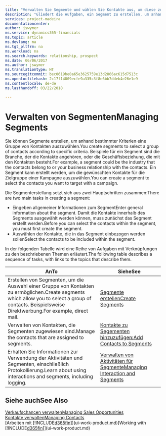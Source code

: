 ```yaml
---
title: "Verwalten Sie Segmente und wählen Sie Kontakte aus, um diese zu berücksichtigen| Microsoft Docs"
description: "Gliedert die Aufgaben, ein Segment zu erstellen, um anhand bestimmter Kriterien eine Gruppe von Kontakten auszuwählen, zum Beispiel Kontakte in einer Branche, die Sie anvisieren möchten."
services: project-madeira
documentationcenter: 
author: jswymer
ms.service: dynamics365-financials
ms.topic: article
ms.devlang: na
ms.tgt_pltfrm: na
ms.workload: na
ms.search.keywords: relationship, prospect
ms.date: 06/06/2017
ms.author: jswymer
ms.translationtype: HT
ms.sourcegitcommit: bec0619be0a65e3625759e13d2866ac615d7513c
ms.openlocfilehash: 2c17f14809ecfe9a335c3f8e6bb7ddeb4e26e1e9
ms.contentlocale: de-de
ms.lasthandoff: 03/22/2018

---
```

# <a name="managing-segments"></a><span data-ttu-id="bd14a-103">Verwalten von Segmenten</span><span class="sxs-lookup"><span data-stu-id="bd14a-103">Managing Segments</span></span>
<span data-ttu-id="bd14a-104">Sie können Segmente erstellen, um anhand bestimmter Kriterien eine Gruppe von Kontakten auszuwählen.</span><span class="sxs-lookup"><span data-stu-id="bd14a-104">You create segments to select a group of contacts according to specific criteria.</span></span> <span data-ttu-id="bd14a-105">Beispiele für ein Segment sind die Branche, der die Kontakte angehören, oder die Geschäftsbeziehung, die mit den Kontakten besteht.</span><span class="sxs-lookup"><span data-stu-id="bd14a-105">For example, a segment could be the industry that the contacts belong to or your business relationship with the contacts.</span></span> <span data-ttu-id="bd14a-106">Ein Segment kann erstellt werden, um die gewünschten Kontakte für die Zielgruppe einer Kampagne auszuwählen.</span><span class="sxs-lookup"><span data-stu-id="bd14a-106">You can create a segment to select the contacts you want to target with a campaign.</span></span>

<span data-ttu-id="bd14a-107">Die Segmenterstellung setzt sich aus zwei Hauptschritten zusammen:</span><span class="sxs-lookup"><span data-stu-id="bd14a-107">There are two main tasks in creating a segment:</span></span>

* <span data-ttu-id="bd14a-108">Eingeben allgemeiner Informationen zum Segment</span><span class="sxs-lookup"><span data-stu-id="bd14a-108">Enter general information about the segment.</span></span> <span data-ttu-id="bd14a-109">Damit die Kontakte innerhalb des Segments ausgewählt werden können, muss zunächst das Segment erstellt werden.</span><span class="sxs-lookup"><span data-stu-id="bd14a-109">Before you can select the contacts within the segment, you must first create the segment.</span></span>
* <span data-ttu-id="bd14a-110">Auswählen der Kontakte, die in das Segment einbezogen werden sollen</span><span class="sxs-lookup"><span data-stu-id="bd14a-110">Select the contacts to be included within the segment.</span></span>

<span data-ttu-id="bd14a-111">In der folgenden Tabelle wird eine Reihe von Aufgaben mit Verknüpfungen zu den beschriebenen Themen erläutert.</span><span class="sxs-lookup"><span data-stu-id="bd14a-111">The following table describes a sequence of tasks, with links to the topics that describe them.</span></span> 

| <span data-ttu-id="bd14a-112">An</span><span class="sxs-lookup"><span data-stu-id="bd14a-112">To</span></span> | <span data-ttu-id="bd14a-113">Siehe</span><span class="sxs-lookup"><span data-stu-id="bd14a-113">See</span></span> |
| --- | --- |
| <span data-ttu-id="bd14a-114">Erstellen von Segmenten, um die Auswahl einer Gruppe von Kontakten zu ermöglichen.</span><span class="sxs-lookup"><span data-stu-id="bd14a-114">Create segments which allow you to select a group of contacts.</span></span> <span data-ttu-id="bd14a-115">Beispielsweise Direktwerbung.</span><span class="sxs-lookup"><span data-stu-id="bd14a-115">For example, direct mail.</span></span> |[<span data-ttu-id="bd14a-116">Segmente erstellen</span><span class="sxs-lookup"><span data-stu-id="bd14a-116">Create Segments</span></span>](marketing-how-create-segment.md) |
| <span data-ttu-id="bd14a-117">Verwalten von Kontakten, die Segmenten zugewiesen sind.</span><span class="sxs-lookup"><span data-stu-id="bd14a-117">Manage the contacts that are assigned to segments.</span></span> |[<span data-ttu-id="bd14a-118">Kontakte zu Segementen hinzuzufügen:</span><span class="sxs-lookup"><span data-stu-id="bd14a-118">Add Contacts to Segments</span></span>](marketing-add-contact-segment.md) |
| <span data-ttu-id="bd14a-119">Erhalten Sie Informationen zur Verwendung der Aktivitäten und Segmenten, einschließlich Protokollierung.</span><span class="sxs-lookup"><span data-stu-id="bd14a-119">Learn about using interactions and segments, including logging.</span></span> |[<span data-ttu-id="bd14a-120">Verwalten von Aktivitäten für Segmente</span><span class="sxs-lookup"><span data-stu-id="bd14a-120">Managing Interaction and Segments</span></span>](marketing-interaction-segments.md) |

## <a name="see-also"></a><span data-ttu-id="bd14a-121">Siehe auch</span><span class="sxs-lookup"><span data-stu-id="bd14a-121">See Also</span></span>
[<span data-ttu-id="bd14a-122">Verkaufschancen verwalten</span><span class="sxs-lookup"><span data-stu-id="bd14a-122">Managing Sales Opportunities</span></span>](marketing-manage-sales-opportunities.md)  
[<span data-ttu-id="bd14a-123">Kontakte verwalten</span><span class="sxs-lookup"><span data-stu-id="bd14a-123">Managing Contacts</span></span>](marketing-contacts.md)  
<span data-ttu-id="bd14a-124">[Arbeiten mit [!INCLUDE[d365fin](includes/d365fin_md.md)]](ui-work-product.md)</span><span class="sxs-lookup"><span data-stu-id="bd14a-124">[Working with [!INCLUDE[d365fin](includes/d365fin_md.md)]](ui-work-product.md)</span></span>

